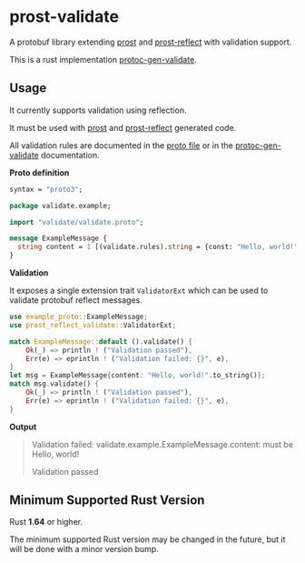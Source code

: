 # prost-validate

A protobuf library extending [prost](https://github.com/tokio-rs/prost)
and [prost-reflect](https://github.com/andrewhickman/prost-reflect) with validation support.

This is a rust implementation [protoc-gen-validate](https://github.com/bufbuild/protoc-gen-validate).

## Usage

It currently supports validation using reflection.

It must be used with [prost](https://github.com/tokio-rs/prost) 
and [prost-reflect](https://github.com/andrewhickman/prost-reflect) generated code.

All validation rules are documented in the [proto file](prost-validate-types/proto/validate/validate.proto) 
or in the [protoc-gen-validate](https://github.com/bufbuild/protoc-gen-validate/blob/v1.1.0/README.md#constraint-rules) documentation.

**Proto definition**

```protobuf
syntax = "proto3";

package validate.example;

import "validate/validate.proto";

message ExampleMessage {
  string content = 1 [(validate.rules).string = {const: "Hello, world!"}];
}
```

**Validation**

It exposes a single extension trait `ValidatorExt` which can be used to validate protobuf reflect messages.

```rust
use example_proto::ExampleMessage;
use prost_reflect_validate::ValidatorExt;

match ExampleMessage::default ().validate() {
    Ok(_) => println ! ("Validation passed"),
    Err(e) => eprintln ! ("Validation failed: {}", e),
}
let msg = ExampleMessage{content: "Hello, world!".to_string()};
match msg.validate() {
    Ok(_) => println ! ("Validation passed"),
    Err(e) => eprintln ! ("Validation failed: {}", e),
}
```

**Output**

> Validation failed: validate.example.ExampleMessage.content: must be Hello, world!
>
> Validation passed


## Minimum Supported Rust Version

Rust **1.64** or higher.

The minimum supported Rust version may be changed in the future, but it will be
done with a minor version bump.
